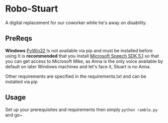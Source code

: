 # Robo-Stuart
A digital replacement for our coworker while he's away on disability. 

## PreReqs
**Windows**
[PyWin32](http://sourceforge.net/projects/pywin32/files/pywin32/Build%20219/) Is not available via pip and must be installed before using
It is **recommended** that you install [Microsoft Speech SDK 5.1](http://www.microsoft.com/en-us/download/details.aspx?id=10121) so that you can get access to Microsoft Mike, as Anna is the only voice available by default on later Windows machines and let's face it, Stuart is no Anna.

Other requirements are specified in the requirements.txt and can be installed via pip

## Usage
Set up your prerequisites and requirements then simply
`python ramble.py` and go~

